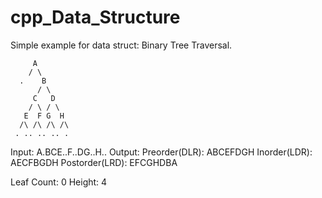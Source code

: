 cpp_Data_Structure
==================

Simple example for data struct: Binary Tree Traversal.

         A
        / \
      .    B
          / \
         C   D
        / \ / \
       E  F G  H
      /\ /\ /\ /\
     . .. .. .. .
    
Input: A.BCE..F..DG..H..
Output:
  Preorder(DLR): ABCEFDGH
  Inorder(LDR): AECFBGDH
  Postorder(LRD): EFCGHDBA

Leaf Count: 0
Height: 4
